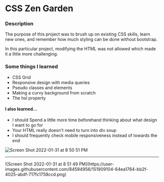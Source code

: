 <h1>CSS Zen Garden</h1>

<h3>Description</h3>
<p>The purpose of this project was to brush up on existing CSS skills, learn new ones, and remember how much styling can be done without bootstrap.</p>
<p>In this particular project, modifying the HTML was not allowed which made it a little more challenging.</p>

<h3>Some things I learned</h3>
<ul>
  <li>CSS Grid</li>
  <li>Responsive design with media queries</li>
  <li>Pseudo classes and elements</li>
  <li>Making a curvy background from scratch</li>
  <li>The hsl property</li>
</ul>

<h4> I also learned...</h4>
<ul>
  <li>I should Spend a little more time beforehand thinking about what design I want to go for</li>
  <li>Your HTML really doesn't need to turn into div soup</li>
  <li>I should frequently check mobile responsiveness instead of towards the end</li>
</ul>

![Screen Shot 2022-01-31 at 8 50 51 PM](https://user-images.githubusercontent.com/84594956/151909094-b7c506cb-56e9-463c-ace1-288985a86d4a.png)
<hr />
![Screen Shot 2022-01-31 at 8 51 49 PM](https://user-images.githubusercontent.com/84594956/151909104-64ea1764-bb2f-4025-abdf-717fc1758ccd.png)

